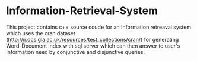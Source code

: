 # Information-Retrieval-System
This project contains c++ source coude for an Information retreaval system which uses the cran dataset (http://ir.dcs.gla.ac.uk/resources/test_collections/cran/) for generating Word-Document index with sql server which can then answer to user's information need by conjunctive and disjunctive queries.
